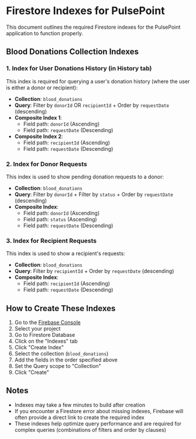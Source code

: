 # Firestore Indexes for PulsePoint

This document outlines the required Firestore indexes for the PulsePoint application to function properly.

## Blood Donations Collection Indexes

### 1. Index for User Donations History (in History tab)

This index is required for querying a user's donation history (where the user is either a donor or recipient):

- **Collection**: `blood_donations`
- **Query**: Filter by `donorId` OR `recipientId` + Order by `requestDate` (descending)
- **Composite Index 1**:
  - Field path: `donorId` (Ascending)
  - Field path: `requestDate` (Descending)
- **Composite Index 2**:
  - Field path: `recipientId` (Ascending)
  - Field path: `requestDate` (Descending)

### 2. Index for Donor Requests

This index is used to show pending donation requests to a donor:

- **Collection**: `blood_donations`
- **Query**: Filter by `donorId` + Filter by `status` + Order by `requestDate` (descending)
- **Composite Index**:
  - Field path: `donorId` (Ascending)
  - Field path: `status` (Ascending)
  - Field path: `requestDate` (Descending)

### 3. Index for Recipient Requests

This index is used to show a recipient's requests:

- **Collection**: `blood_donations`
- **Query**: Filter by `recipientId` + Order by `requestDate` (descending)
- **Composite Index**:
  - Field path: `recipientId` (Ascending)
  - Field path: `requestDate` (Descending)

## How to Create These Indexes

1. Go to the [Firebase Console](https://console.firebase.google.com/)
2. Select your project
3. Go to Firestore Database
4. Click on the "Indexes" tab
5. Click "Create Index"
6. Select the collection (`blood_donations`)
7. Add the fields in the order specified above
8. Set the Query scope to "Collection"
9. Click "Create"

## Notes

- Indexes may take a few minutes to build after creation
- If you encounter a Firestore error about missing indexes, Firebase will often provide a direct link to create the required index
- These indexes help optimize query performance and are required for complex queries (combinations of filters and order by clauses) 